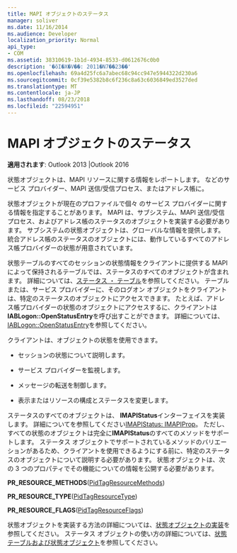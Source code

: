 ```yaml
---
title: MAPI オブジェクトのステータス
manager: soliver
ms.date: 11/16/2014
ms.audience: Developer
localization_priority: Normal
api_type:
- COM
ms.assetid: 38310619-1b1d-4934-8533-d0612676c0b0
description: '�ŏI�X�V��: 2011�N7��23��'
ms.openlocfilehash: 69a4d25fc6a7abec68c94cc947e5944322d230a6
ms.sourcegitcommit: 0cf39e5382b8c6f236c8a63c6036849ed3527ded
ms.translationtype: MT
ms.contentlocale: ja-JP
ms.lasthandoff: 08/23/2018
ms.locfileid: "22594951"
---
```

# <a name="mapi-status-objects"></a>MAPI オブジェクトのステータス

  
  
**適用されます**: Outlook 2013 |Outlook 2016 
  
状態オブジェクトは、MAPI リソースに関する情報をレポートします。 などのサービス プロバイダー、MAPI 送信/受信プロセス、またはアドレス帳に。
  
状態オブジェクトが現在のプロファイルで個々 のサービス プロバイダーに関する情報を指定することがあります。 MAPI は、サブシステム、MAPI 送信/受信プロセス、およびアドレス帳のステータスのオブジェクトを実装する必要があります。 サブシステムの状態オブジェクトは、グローバルな情報を提供します。 統合アドレス帳のステータスのオブジェクトには、動作しているすべてのアドレス帳プロバイダーの状態が用意されています。
  
状態テーブルのすべてのセッションの状態情報をクライアントに提供する MAPI によって保持されるテーブルでは、ステータスのすべてのオブジェクトが含まれます。 詳細については、[ステータス ・ テーブル](status-tables.md)を参照してください。 テーブルまたは、サービス プロバイダーに、そのログオン オブジェクトをクライアントは、特定のステータスのオブジェクトにアクセスできます。 たとえば、アドレス帳プロバイダーの状態のオブジェクトにアクセスするに、クライアントは**IABLogon::OpenStatusEntry**を呼び出すことができます。 詳細については、 [IABLogon::OpenStatusEntry](iablogon-openstatusentry.md)を参照してください。
  
クライアントは、オブジェクトの状態を使用できます。
  
- セッションの状態について説明します。
    
- サービス プロバイダーを監視します。
    
- メッセージの転送を制御します。
    
- 表示またはリソースの構成とステータスを変更します。
    
ステータスのすべてのオブジェクトは、 **IMAPIStatus**インターフェイスを実装します。 詳細についてを参照してください[IMAPIStatus: IMAPIProp](imapistatusimapiprop.md)。 ただし、すべての状態のオブジェクトは完全に**IMAPIStatus**のすべてのメソッドをサポートします。 ステータス オブジェクトでサポートされているメソッドのバリエーションがあるため、クライアントを使用できるようにする前に、特定のステータスのオブジェクトについて説明する必要があります。 状態オブジェクトは、次の 3 つのプロパティでその機能についての情報を公開する必要があります。 
  
 **PR_RESOURCE_METHODS**([PidTagResourceMethods](pidtagresourcemethods-canonical-property.md)) 
  
 **PR_RESOURCE_TYPE**([PidTagResourceType](pidtagresourcetype-canonical-property.md)) 
  
 **PR_RESOURCE_FLAGS**([PidTagResourceFlags](pidtagresourceflags-canonical-property.md)) 
  
状態オブジェクトを実装する方法の詳細については、[状態オブジェクトの実装](status-object-implementation.md)を参照してください。 ステータス オブジェクトの使い方の詳細については、[状態テーブルおよび状態オブジェクト](status-table-and-status-objects.md)を参照してください。
  

